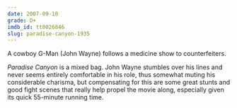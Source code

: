 ```yaml
---
date: 2007-09-10
grade: D+
imdb_id: tt0026846
slug: paradise-canyon-1935
---
```


A cowboy G-Man (John Wayne) follows a medicine show to counterfeiters.

_Paradise Canyon_ is a mixed bag. John Wayne stumbles over his lines and never seems entirely comfortable in his role, thus somewhat muting his considerable charisma, but compensating for this are some great stunts and good fight scenes that really help propel the movie along, especially given its quick 55-minute running time.
